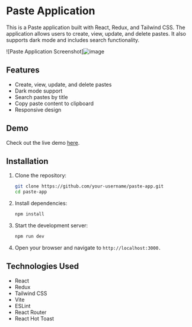  
# Paste Application

This is a Paste application built with React, Redux, and Tailwind CSS. The application allows users to create, view, update, and delete pastes. It also supports dark mode and includes search functionality.

![Paste Application Screenshot]![image](https://github.com/user-attachments/assets/d8bcdb81-1815-481e-920d-ff2fe8ead35a)

## Features

- Create, view, update, and delete pastes
- Dark mode support
- Search pastes by title
- Copy paste content to clipboard
- Responsive design

## Demo

Check out the live demo [here](https://paste-bj25nmron-keshavs-projects-d64c1adb.vercel.app/).

## Installation

1. Clone the repository:
   ```sh
   git clone https://github.com/your-username/paste-app.git
   cd paste-app

2. Install dependencies:
   ```sh   
   npm install

3. Start the development server:
   ```sh
   npm run dev
4. Open your browser and navigate to `http://localhost:3000.`

## Technologies Used
  - React
  - Redux
  - Tailwind CSS
  - Vite
  - ESLint
  - React Router
  - React Hot Toast
